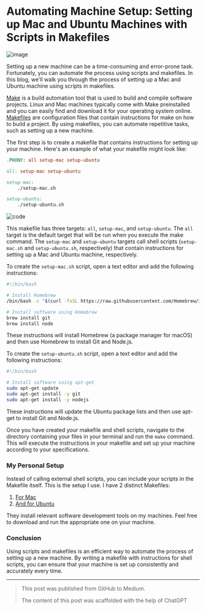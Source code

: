 # Automating Machine Setup: Setting up Mac and Ubuntu Machines with Scripts in Makefiles

![image](https://user-images.githubusercontent.com/6097630/221061622-522f30e8-bc26-41e1-9fe1-19add2595d9a.png)

Setting up a new machine can be a time-consuming and error-prone task. Fortunately, you can automate the process using scripts and makefiles.
In this blog, we'll walk you through the process of setting up a Mac and Ubuntu machine using scripts in makefiles.

[Make](https://www.gnu.org/software/make/) is a build automation tool that is used to build and compile software projects.
Linux and Mac machines typically come with Make preinstalled and you can easily find and download it for your operating system online.
[Makefiles](https://www.gnu.org/software/make/manual/make.html#toc-An-Introduction-to-Makefiles) are configuration files that contain instructions
for make on how to build a project. By using makefiles, you can automate repetitive tasks, such as setting up a new machine.

The first step is to create a makefile that contains instructions for setting up your machine. Here's an example of what your makefile might look like:

```makefile
.PHONY: all setup-mac setup-ubuntu

all: setup-mac setup-ubuntu

setup-mac:
    ./setup-mac.sh

setup-ubuntu:
    ./setup-ubuntu.sh
```

![code](https://user-images.githubusercontent.com/6097630/221064522-437fa02c-eeca-4c22-a72e-444f6603aa3d.png)


This makefile has three targets: `all`, `setup-mac`, and `setup-ubuntu`. The `all` target is the default target that will be run when
you execute the make command. The `setup-mac` and `setup-ubuntu` targets call shell scripts (`setup-mac.sh` and `setup-ubuntu.sh`, respectively)
that contain instructions for setting up a Mac and Ubuntu machine, respectively.

To create the `setup-mac.sh` script, open a text editor and add the following instructions:

```bash
#!/bin/bash

# Install Homebrew
/bin/bash -c "$(curl -fsSL https://raw.githubusercontent.com/Homebrew/install/master/install.sh)"

# Install software using Homebrew
brew install git
brew install node
```

These instructions will install Homebrew (a package manager for macOS) and then use Homebrew to install Git and Node.js.

To create the `setup-ubuntu.sh` script, open a text editor and add the following instructions:

```bash
#!/bin/bash

# Install software using apt-get
sudo apt-get update
sudo apt-get install -y git
sudo apt-get install -y nodejs
```

These instructions will update the Ubuntu package lists and then use apt-get to install Git and Node.js.

Once you have created your makefile and shell scripts, navigate to the directory containing your files in your terminal and run the `make` command.
This will execute the instructions in your makefile and set up your machine according to your specifications.

### My Personal Setup

Instead of calling external shell scripts, you can include your scripts in the Makefile itself. This is the setup I use. I have 2 distinct Makefiles:
1. [For Mac](https://github.com/Chieze-Franklin/makefiles/blob/master/machine_setup/mac/Makefile)
2. [And for Ubuntu](https://github.com/Chieze-Franklin/makefiles/blob/master/machine_setup/ubuntu/Makefile)

They install relevant software development tools on my machines. Feel free to download and run the appropriate one on your machine.

### Conclusion

Using scripts and makefiles is an efficient way to automate the process of setting up a new machine.
By writing a makefile with instructions for shell scripts, you can ensure that your machine is set up consistently and accurately every time.

-----

> This post was published from GitHub to Medium.
>
> The content of this post was scaffolded with the help of ChatGPT
